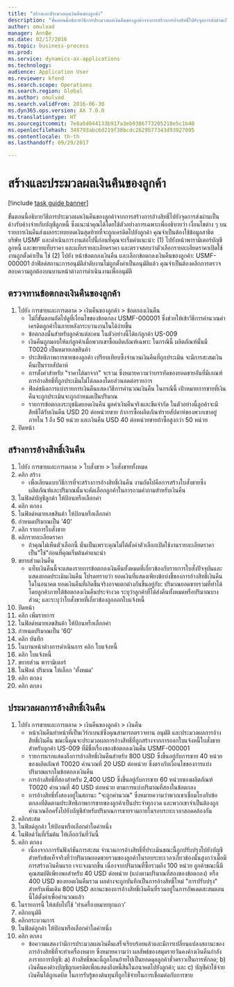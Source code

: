```yaml
--- 
title: "สร้างและประมวลผลเงินคืนของลูกค้า"
description: "ขั้นตอนนี้อธิบายวิธีการประมวลผลเงินคืนของลูกค้าจากการสร้างการอ้างสิทธิ์ไปยังจุดการส่งผ่านเป็นค้างรับค้างจ่ายกับบัญชีลูกหนี้ "
author: omulvad
manager: AnnBe
ms.date: 02/17/2016
ms.topic: business-process
ms.prod: 
ms.service: dynamics-ax-applications
ms.technology: 
audience: Application User
ms.reviewer: kfend
ms.search.scope: Operations
ms.search.region: Global
ms.author: omulvad
ms.search.validFrom: 2016-06-30
ms.dyn365.ops.version: AX 7.0.0
ms.translationtype: HT
ms.sourcegitcommit: 7e0a5d044133b917a3eb9386773205218e5c1b40
ms.openlocfilehash: 348793abc6d219f38bcdc2629b77343d93927005
ms.contentlocale: th-th
ms.lasthandoff: 09/29/2017

---
```

# <a name="generate-and-process-customer-rebates"></a>สร้างและประมวลผลเงินคืนของลูกค้า

[!include [task guide banner](../../includes/task-guide-banner.md)]

ขั้นตอนนี้อธิบายวิธีการประมวลผลเงินคืนของลูกค้าจากการสร้างการอ้างสิทธิ์ไปยังจุดการส่งผ่านเป็นค้างรับค้างจ่ายกับบัญชีลูกหนี้  ซึ่งแนะนำคุณได้โดยใช้ตัวอย่างการเฉพาะเพื่ออธิบายว่า เงื่อนไขต่าง ๆ บนรายการเงินคืนส่งผลกระทบยอดเงินสุดท้ายที่จะถูกเครดิตไปยังลูกค้า คุณจำเป็นต้องใช้ข้อมูลสาธิตบริษัท USMF และดำเนินการงานต่อไปนี้ก่อนที่คุณจะเริ่มคำแนะนำ: (1) ไปยังหน้าพารามิเตอร์บัญชีลูกหนี้ และขยายแท็บราคา และแท็บรายละเอียดราคา และตรวจสอบว่าตัวเลือกรายละเอียดราคาเปิดใช้งานถูกตั้งค่าเป็น ใช่ (2) ไปยัง หน้าข้อตกลงเงินคืน และเลือกข้อตกลงเงินคืนของลูกค้า: USMF-000001 ถ้าฟิลด์สถานะการอนุมัติลำดับงานไม่ถูกตั้งค่าเป็นอนุมัติแล้ว คุณจำเป็นต้องคลิกการตรวจสอบความถูกต้องบนบานหน้าต่างการดำเนินงานเพื่ออนุมัติ


## <a name="review-a-customer-rebate-agreement"></a>ตรวจทานข้อตกลงเงินคืนของลูกค้า
1. ไปยัง การขายและการตลาด > เงินคืนของลูกค้า > ข้อตกลงเงินคืน
    * ไม่กี่ขั้นตอนถัดไปดูที่เงื่อนไขของข้อตกลง USMF-000001 ซึ่งช่วยให้เข้าวิธีการคำนวณค่าเครดิตลูกค้าในภายหลังกระบวนงานในได้ง่ายขึ้น  
    * ข้อตกลงนั้นสำหรับลูกค้าแต่ละคน ในตัวอย่างนี้ได้แก่ลูกค้า US-009  
    * เงินคืนถูกมอบให้แก่ลูกค้าเมื่อพวกเขาซื้อผลิตภัณฑ์เฉพาะ  ในกรณีนี้ ผลิตภัณฑ์นั้นมี T0020 เป็นหมายเลขสินค้า   
    * ประสิทธิภาพการขายของลูกค้า เปรียบเทียบซึ้งจำนวนเงินคืนที่ถูกประเมิน จะมีการสะสมเงินคืนเป็นรายสัปดาห์  
    * การตั้งค่าสำหรับ "ราคาได้มาจาก" จะรวม ซึ่งหมายความว่าบรรทัดของยอดขายอันที่มีเกณฑ์การอ้างสิทธิ์ที่ถูกประเมินไม่ได้ลดลงโดยส่วนลดต่อรายการ  
    * ฟิลด์ชนิดการแบ่งรายการเงินคืนแสดงวิธีการคำนวณเงินคืน  ในกรณีนี้ เป้าหมายการขายที่เงินคืนจะถูกประเมินจะถูกกำหนดเป็นปริมาณ   
    * รายการข้อตกลงระบุชนิดยอดเงินคืน มูลค่าเงินคืนจริงและขีดจำกัด  ในตัวอย่างนี้ลูกค้าจะมีสิทธิได้รับเงินคืน USD 20 ต่อหน่วยขาย ถ้าการซื้อผลิตภัณฑ์รายสัปดาห์ของพวกเขาอยู่ภายใน 1 ถึง 50 หน่วย และเงินคืน USD 40 ต่อหน่วยขายถ้าซื้อสูงกว่า 50 หน่วย  
2. ปิดหน้า

## <a name="generate-rebate-claims"></a>สร้างการอ้างสิทธิ์เงินคืน
1. ไปยัง การขายและการตลาด > ใบสั่งขาย > ใบสั่งขายทั้งหมด
2. คลิก สร้าง
    * เพื่อเลียนแบบวิธีการที่จะสร้างการอ้างสิทธิ์เงินคืน งานถัดไปคือการสร้างใบสั่งขายซึ่งผลิตภัณฑ์และปริมาณนั้นจะคัดเลือกลูกค้าในการถามคำถามสำหรับเงินคืน  
3. ในฟิลด์บัญชีลูกค้า ให้ป้อนหรือเลือกค่า
4. คลิก ตกลง
5. ในฟิลด์หมายเลขสินค้า ให้ป้อนหรือเลือกค่า
6. กำหนดปริมาณเป็น '40'
7. คลิก รายการใบสั่งขาย
8. คลิกรายละเอียดราคา
    * ถ้าคุณไม่เห็นตัวเลือกนี้ นั่นเป็นเพราะคุณไม่ได้ตั้งค่าตัวเลือกเปิดใช้งานรายละเอียดราคาเป็น"ใช่"ก่อนที่คุณเริ่มต้นคำแนะนำ  
9. ขยายส่วนเงินคืน
    * แท็บเงินคืนนี้จะแสดงรายการข้อตกลงเงินคืนทั้งหมดที่เกี่ยวข้องกับรายการใบสั่งปัจจุบันและแสดงยอดประเมินเงินคืน  โปรดทราบว่า ยอดเงินที่แสดงเพียงข้อบ่งชี้ของการอ้างสิทธิ์เงินคืนใดในอนาคต ยอดเงินคืนที่เกิดขึ้นจริงอาจแตกต่างกันขึ้นอยู่กับ: ปริมาณยอดขายรวมที่ทำได้ โดยลูกค้าภายใต้ข้อตกลงเงินคืนประจำงวด ระบุว่าลูกค้าที่ได้ส่งคืนทั้งหมดหรือปริมาณบางส่วน; และระบุว่าใบสั่งขายที่เกี่ยวข้องถูกออกใบแจ้งหนี้  
10. ปิดหน้า
11. คลิก เพิ่มรายการ
12. ในฟิลด์หมายเลขสินค้า ให้ป้อนหรือเลือกค่า
13. กำหนดปริมาณเป็น '60'
14. คลิก บันทึก
15. ในบานหน้าต่างการดำเนินการ คลิก ใบแจ้งหนี้
16. คลิก ใบแจ้งหนี้
17. ขยายส่วน พารามิเตอร์
18. ในฟิลด์ ปริมาณ ให้เลือก 'ทั้งหมด'
19. คลิก ตกลง
20. คลิก ตกลง

## <a name="process-rebate-claims"></a>ประมวลผลการอ้างสิทธิ์เงินคืน
1. ไปยัง การขายและการตลาด > เงินคืนของลูกค้า > เงินคืน
    * หน้าเงินคืนทำหน้าที่เป็นเวิร์กเบนซ์ซึ่งคุณสามารถตรวจทาน อนุมัติ และประมวลผลการอ้างสิทธิ์เงินคืน  ขณะนี้คุณจะประมวลผลการอ้างสิทธิ์ที่ถูกสร้างจากการออกใบแจ้งหนี้ใบสั่งขายสำหรับลูกค้า US-009 ที่มีชื่อเรื่องของข้อตกลงเงินคืน USMF-000001   
    * รายการแรกแสดงถึงการอ้างสิทธิ์เงินคืนสำหรับ 800 USD ซึ่งขึ้นอยู่กับการขาย 40 หน่วยของผลิตภัณฑ์ T0020 คำนวณที่ 20 USD ต่อหน่วย  ซึ่งตรงกับเงื่อนไขของการแบ่งปริมาณแรกในข้อตกลงเงินคืน  
    * การอ้างสิทธิ์ที่สองสำหรับ 2,400 USD ซึ่งขึ้นอยู่กับการขาย 60 หน่วยของผลิตภัณฑ์ T0020 คำนวณที่ 40 USD ต่อหน่วย ตามการแบ่งปริมาณที่สองในข้อตกลง  
    * การอ้างสิทธิ์ทั้งสองอยู่ในสถานะ "จะถูกคำนวณ"  ซึ่งหมายความว่าพวกเขาเชื่อมโยงกับข้อตกลงที่ติดตามประสิทธิภาพการขายของลูกค้าเป็นประจำทุกงวด และพวกเขาจำเป็นต้องถูกคำนวณอีกครั้งไปยังบัญชีสำหรับปริมาณการขายรวมภายในรอบระยะเวลาสอดคล้องกัน   
2. คลิกสะสม
3. ในฟิลด์ลูกค้า ให้ป้อนหรือเลือกค่าใดค่าหนึ่ง
4. ในฟิลด์วันที่เริ่มต้น ให้เลือกวันที่วันนี้
5. คลิก ตกลง
    * เนื่องจากการรันฟังก์ชันการสะสม จำนวนการอ้างสิทธิ์ที่ประเมินขณะนี้ถูกปรับปรุงไปยังบัญชีสำหรับข้อเท็จจริงที่ว่าปริมาณยอดขายรวมของลูกค้าในรอบระยะเวลาเกี่ยวข้องนั้นสูงกว่าเมื่อมีการสร้างเงินคืนแรก  เจาะจงมากขึ้น เนื่องจากปริมาณที่ซื้อรวมถึง 100 หน่วย ลูกค้าขณะนี้มีคุณสมบัติเพียงพอสำหรับ 40 USD ต่อหน่วย (แบ่งตามปริมาณที่สองของข้อตกลง) หรือ 400 USD ของยอดเงินคืนรวม ผลต่างจะถูกบันทึกเป็นการอ้างสิทธิ์ใหม่ "การปรับปรุง" สำหรับเพิ่มเติม 800 USD สถานะของการอ้างสิทธิ์เงินคืนที่รวมอยู่ในการอัพเดตสะสมตอนนี้ได้ตั้งค่าเพื่อคำนวณแล้ว   
6. ในรายการนี้ ให้สลับไปใช้ 'ทำเครื่องหมายทุกแถว'
7. คลิกอนุมัติ
8. คลิกกระบวนการ
9. ในฟิลด์ลูกค้า ให้ป้อนหรือเลือกค่าใดค่าหนึ่ง
10. คลิก ตกลง
    * ข้อความแสดงว่ามีการประมวลผลเงินคืนเสร็จเรียบร้อยแล้วและมีการเปลี่ยนแปลงสถานะของการอ้างสิทธิ์ที่จะทำเครื่องหมาย  ซึ่งหมายความว่า ผลลัพธ์ของสมุดรายวันคงค้างเงินคืนกำลังลงรายการบัญชี: a) อ้างสิทธิ์ขณะนี้ถูกโอนย้ายไปเป็นยอดดุลลูกค้าชั่วคราวเป็นการหักลด; b) เงินคืนคงค้างบัญชีถูกเครดิตเพื่อแสดงถึงหนี้สินในอนาคตไปยังลูกค้า; และ c) บัญชีค่าใช้จ่ายเงินคืนได้ถูกเดบิต ในการรับรู้ของต้นทุนที่ถูกใช้จ่ายในการเชื่อมต่อกับการขาย   


